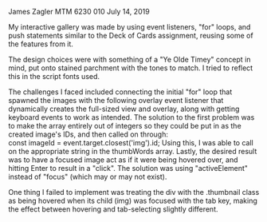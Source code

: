 James Zagler
MTM 6230 010
July 14, 2019

My interactive gallery was made by using event listeners, "for" loops, and push statements similar to the Deck of Cards assignment, reusing some of the features from it. 

The design choices were with something of a "Ye Olde Timey" concept in mind, put onto stained parchment with the tones to match. I tried to reflect this in the script fonts used.

The challenges I faced included connecting the initial "for" loop that spawned the images with the following overlay event listener that dynamically creates the full-sized view and overlay, along with getting keyboard events to work as intended. The solution to the first problem was to make the array entirely out of integers so they could be put in as the created image's IDs, and then called on through:     
const imageId = event.target.closest('img').id;
Using this, I was able to call on the appropriate string in the thumbWords array. Lastly, the desired result was to have a focused image act as if it were being hovered over, and hitting Enter to result in a "click". The solution was using "activeElement" instead of "focus" (which may or may not exist).

One thing I failed to implement was treating the div with the .thumbnail class as being hovered when its child (img) was focused with the tab key, making the effect between hovering and tab-selecting slightly different.